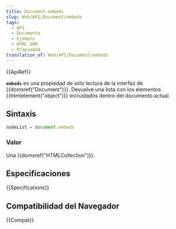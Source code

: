 ```yaml
---
title: Document.embeds
slug: Web/API/Document/embeds
tags:
  - API
  - Documento
  - Ejemplo
  - HTML DOM
  - Propiedad
translation_of: Web/API/Document/embeds
---
```


{{ApiRef}}

**`embeds`** es una propiedad de sólo lectura de la interfaz de {{domxref("Document")}}. Devuelve una lista con los elementos {{htmlelement("object")}} incrustados dentro del documento actual.

## Sintaxis

```js
nodeList = document.embeds
```

### Valor

Una {{domxref("HTMLCollection")}}.

## Especificaciones

{{Specifications}}

## Compatibilidad del Navegador

{{Compat}}
